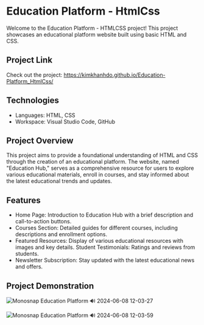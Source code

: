 # Education Platform - HtmlCss
Welcome to the Education Platform - HTMLCSS project! This project showcases an educational platform website built using basic HTML and CSS.

## Project Link
Check out the project: https://kimkhanhdo.github.io/Education-Platform_HtmlCss/

## Technologies

- Languages: HTML, CSS
- Workspace: Visual Studio Code, GitHub

## Project Overview
This project aims to provide a foundational understanding of HTML and CSS through the creation of an educational platform. The website, named "Education Hub," serves as a comprehensive resource for users to explore various educational materials, enroll in courses, and stay informed about the latest educational trends and updates.

## Features
- Home Page: Introduction to Education Hub with a brief description and call-to-action buttons.
- Courses Section: Detailed guides for different courses, including descriptions and enrollment options.
- Featured Resources: Display of various educational resources with images and key details.
Student Testimonials: Ratings and reviews from students.
- Newsletter Subscription: Stay updated with the latest educational news and offers.

## Project Demonstration

![Monosnap Education Platform 🔊 2024-06-08 12-03-27](https://github.com/KimKhanhDo/Education-Platform_HtmlCss/assets/147982667/1fdde111-92a2-42e7-9169-66efe00acda5)

![Monosnap Education Platform 🔊 2024-06-08 12-03-59](https://github.com/KimKhanhDo/Education-Platform_HtmlCss/assets/147982667/754e8d14-29c7-48ae-b9a4-389617ff28f3)








